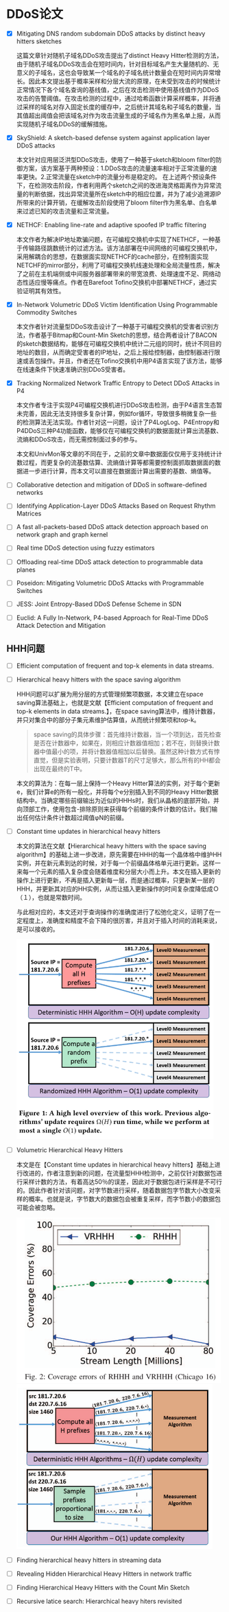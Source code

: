 # DDoS论文

- [x] Mitigating DNS random subdomain DDoS attacks by distinct heavy hitters sketches

  这篇文章针对随机子域名DDoS攻击提出了distinct Heavy Hitter检测的方法，由于随机子域名DDoS攻击会在短时间内，针对目标域名产生大量随机的、无意义的子域名，这也会导致某一个域名的子域名统计数量会在短时间内异常增长。因此本文提出基于概率采样和分层大流的原理，在未受到攻击的时候统计正常情况下各个域名查询的基线值，之后在攻击检测中使用基线值作为DDoS攻击的告警阈值。在攻击检测的过程中，通过哈希函数计算采样概率，并将通过采样的域名对存入固定长度的缓存中，之后统计其域名和子域名的数量，当其值超出阈值会把该域名对作为攻击流量生成的子域名作为黑名单上报，从而实现随机子域名DDoS的缓解措施。

- [x] SkyShield: A sketch-based defense system against application layer DDoS attacks

  本文针对应用层泛洪型DDoS攻击，使用了一种基于sketch和bloom filter的防御方案，该方案基于两种预设：1.DDoS攻击的流量速率相对于正常流量的速率更快。2.正常流量在sketch中的流量分布是稳定的。
  在上述两个预设条件下，在检测攻击阶段，作者利用两个sketch之间的改进海灵格距离作为异常流量的判断依据，找出异常流量所在sketch中的相应位置，并为了减少追溯源IP所带来的计算开销，在缓解攻击阶段使用了bloom filter作为黑名单、白名单来过滤已知的攻击流量和正常流量。

- [x] NETHCF: Enabling line-rate and adaptive spoofed IP traffic filtering

  本文作者为解决IP地址欺骗问题，在可编程交换机中实现了NETHCF，一种基于传输路径跳数统计的过滤方法。该方法部署在中间网络的可编程交换机中，采用解耦合的思想，在数据面实现NETHCF的cache部分，在控制面实现NETCHF的mirror部分，利用了可编程交换机线速处理和全局流量性质，解决了之前在主机端侧或中间服务器部署带来的带宽浪费、处理速度不足、网络动态性适应慢等痛点。作者在Barefoot Tofino交换机中部署NETHCF，通过实验证明其有效性。

- [x] In-Network Volumetric DDoS Victim Identification Using Programmable Commodity Switches

  本文作者针对流量型DDoS攻击设计了一种基于可编程交换机的受害者识别方法，作者基于Bitmap和Count-Min Sketch的思想，结合两者设计了BACON的sketch数据结构，能够在可编程交换机中统计二元组的同时，统计不同目的地址的数目，从而确定受害者的IP地址，之后上报给控制器，由控制器进行限速或丢包操作。并且，作者还在Tofino交换机中用P4语言实现了该方法，能够在线速条件下快速准确识别DDoS受害者。

- [x] Tracking Normalized Network Traffic Entropy to Detect DDoS Attacks in P4

  本文作者专注于实现P4可编程交换机进行DDoS攻击检测，由于P4语言生态暂未完善，因此无法支持很多复杂计算，例如for循环，导致很多稍微复杂一些的检测算法无法实现。作者针对这一问题，设计了P4LogLog、P4Entropy和P4DDoS三种P4功能函数，能够仅在可编程交换机的数据面就计算出流基数、流熵和DDoS攻击，而无需控制面过多的参与。

  本文和UnivMon等文章的不同在于，之前的文章中数据面仅仅用于支持统计计数过程，而更复杂的流基数估算、流熵值计算等都需要控制面抓取数据面的数据进一步进行计算，而本文可以直接在数据面计算出需要的基数、熵值等。

- [ ] Collaborative detection and mitigation of DDoS in software-defined networks

- [ ] Identifying Application-Layer DDoS Attacks Based on Request Rhythm Matrices

- [ ] A fast all-packets-based DDoS attack detection approach based on network graph and graph kernel

- [ ] Real time DDoS detection using fuzzy estimators

- [ ] Offloading real-time DDoS attack detection to programmable data planes

- [ ] Poseidon: Mitigating Volumetric DDoS Attacks with Programmable Switches

- [ ] JESS: Joint Entropy-Based DDoS Defense Scheme in SDN

- [ ] Euclid: A Fully In-Network, P4-based Approach for Real-Time DDoS Attack Detection and Mitigation





## HHH问题

- [ ] Efficient computation of frequent and top-k elements in data streams.

- [ ] Hierarchical heavy hitters with the space saving algorithm

  HHH问题可以扩展为用分层的方式管理频繁项数据，本文建立在space saving算法基础上，也就是文献【Efficient computation of frequent and top-k elements in data streams.】，在space saving算法中，维持计数器，并只对集合中的部分子集元素维护估算值，从而统计频繁项和top-k。

  > space saving的具体步骤：首先维持计数器，当一个项到达，首先检查是否在计数器中，如果在，则相应计数器值相加；若不在，则替换计数器中值最小的项，并将计数器值相加以后替换。虽然这种计数方式有悖直觉，但是实验表明，只要计数器T的尺寸足够大，那么所有的HH都会出现在最终的T中。

  本文的算法为：在每一层上保持一个Heavy Hitter算法的实例，对于每个更新e，我们计算e的所有一般化，并将每个e分别插入到不同的Heavy Hitter数据结构中。当确定哪些前缀输出为近似的HHHs时，我们从晶格的底部开始，并向顶部工作，使用包含-排除原则来获得每个前缀的条件计数的估计。我们输出任何估计条件计数超过阈值φN的前缀。

- [ ] Constant time updates in hierarchical heavy hitters

  本文的算法在文献【Hierarchical heavy hitters with the space saving algorithm】的基础上进一步改进，原先需要在HHH的每一个晶体格中维护HH实例，并在新元素到达的时候，对于每一个前缀晶体格单元进行更新。这样一来每一个元素的插入复杂度会随着维度和分层大小而上升。本文在插入更新的操作上进行更新，不再是插入更新每一层，而是通过概率，只更新某一层的HHH，并更新其对应的HH实例，从而让插入更新操作的时间复杂度降低成Ｏ（１），也就是常数时间。

  与此相对应的，本文还对于查询操作的准确度进行了松弛化定义，证明了在一定程度上，准确度和精度不会下降的很厉害，并且对于插入时间的消耗来说，是可以接收的。

  <img src=".\image\Constant update time in HHH-1.PNG" alt="Constant update time in HHH-1" style="zoom:60%;" />

- [ ] Volumetric Hierarchical Heavy Hitters

  本文是在【Constant time updates in hierarchical heavy hitters】基础上进行改进的，作者注意到新的问题，在流量型HHH检测中，之前仅针对数据包进行采样计数的方法，有着高达50％的误差，因此对于数据包进行采样是不可行的。因此作者针对该问题，对字节数进行采样，随着数据包字节数大小改变采样的概率。也就是说，字节数大的数据包会被重复采样，而字节数小的数据包可能会被忽略。

  <img src=".\image\VRHHH-2.PNG" alt="VRHHH-2" style="zoom:60%;" />

  <img src=".\image\VRHHH-1.PNG" alt="VRHHH-1" style="zoom:60%;" />

- [ ] Finding hierarchical heavy hitters in streaming data

- [ ] Revealing Hidden Hierarchical Heavy Hitters in network traffic

- [ ] Finding Hierarchical Heavy Hitters with the Count Min Sketch

- [ ] Recursive latice search: Hierarchical heavy hiters revisited









